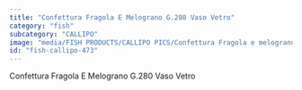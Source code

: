 ```yaml
---
title: "Confettura Fragola E Melograno G.280 Vaso Vetro"
category: "fish"
subcategory: "CALLIPO"
image: "media/FISH PRODUCTS/CALLIPO PICS/Confettura Fragola e melograno g.280 vaso vetro.png"
id: "fish-callipo-473"
---
```


Confettura Fragola E Melograno G.280 Vaso Vetro
